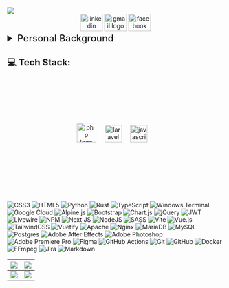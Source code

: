 <div align="center">
<div>
<picture>
    <source
    srcset="https://readme-typing-svg.herokuapp.com?font=Courier+Prime&weight=600&size=48&duration=900&pause=5000&color=75EEB2&background=00000002&center=true&vCenter=true&width=460&height=64&lines=Backend+Developer"
    media="(prefers-color-scheme: dark)"
    />
    <source
    srcset="https://readme-typing-svg.herokuapp.com?font=Courier+Prime&weight=600&size=48&duration=900&pause=5000&center=true&vCenter=true&width=460&height=64&lines=Backend+Developer"
    />
    <img src="https://readme-typing-svg.herokuapp.com?font=Courier+Prime&weight=600&size=48&duration=900&pause=5000&center=true&vCenter=true&width=460&height=64&lines=Backend+Developer" style="min-width:770px;"/>
</picture>
</div>
    <!-- <h2 align="left" style="display:none;">
        🌐 Contact:
    </h2> -->
    <div align="center">
  <a href="https://www.linkedin.com/in/ivan-bandilla-94a2b3348" target="_blank" style="text-decoration:none;">
    <img src="https://raw.githubusercontent.com/maurodesouza/profile-readme-generator/master/src/assets/icons/social/linkedin/default.svg" width="52" height="40" alt="linkedin logo"  />
  </a>
  <a href="mailto:c.ivanbandilla+github@gmail.com" target="_blank" style="text-decoration:none;">
    <img src="https://raw.githubusercontent.com/maurodesouza/profile-readme-generator/master/src/assets/icons/social/gmail/default.svg" width="52" height="40" alt="gmail logo"  />
  </a>
  <a href="https://www.facebook.com/IvanBandilla.00PERSONAL/" target="_blank" style="text-decoration:none;">
    <img src="https://raw.githubusercontent.com/maurodesouza/profile-readme-generator/master/src/assets/icons/social/facebook/default.svg" width="52" height="40" alt="facebook logo"  />
  </a>
</div>
</div>

<details><summary style="font-size:22px; font-weight:500;">Personal Background</summary>
<p>

``` yaml
name: Ivan Bandilla
located_in: Laguna, CALABARZON, Philippines
current_job: undefined
education:
  [
    "Self-Taught Developer",
  ]
company: undefined

fields_of_interests:
  [
    "Web Development",
    "Smart Home",
    "Networking",
  ]
technical_background:
  [
    "Back-End Development",
    "Intern - DevXpress / Codeyani IT Solutions",
  ]
  
currently_learning: 
    [
        "Docker",
        "VueJs",
        "React",
        "Kafka",
        "n8n"
    ]
```

</p>
</details> 

## 💻 Tech Stack:

<div align="center" style="margin:3dvh 0;">
  <img src="https://cdn.jsdelivr.net/gh/devicons/devicon/icons/php/php-original.svg" height="45" alt="php logo"  />
  <img width="12" />
  <img src="https://cdn.jsdelivr.net/gh/devicons/devicon/icons/laravel/laravel-original.svg" height="40" alt="laravel logo"  />
  <img width="12" />
  <img src="https://cdn.jsdelivr.net/gh/devicons/devicon/icons/javascript/javascript-original.svg" height="40" alt="javascript logo"  />
  <img width="12" />
</div>
<div align="center">
  <img width="12" />
</div>

![CSS3](https://img.shields.io/badge/css3-%231572B6.svg?style=for-the-badge&logo=css3&logoColor=white) ![HTML5](https://img.shields.io/badge/html5-%23E34F26.svg?style=for-the-badge&logo=html5&logoColor=white) ![Python](https://img.shields.io/badge/python-3670A0?style=for-the-badge&logo=python&logoColor=ffdd54) ![Rust](https://img.shields.io/badge/rust-%23000000.svg?style=for-the-badge&logo=rust&logoColor=white) ![TypeScript](https://img.shields.io/badge/typescript-%23007ACC.svg?style=for-the-badge&logo=typescript&logoColor=white) ![Windows Terminal](https://img.shields.io/badge/Windows%20Terminal-%234D4D4D.svg?style=for-the-badge&logo=windows-terminal&logoColor=white) ![Google Cloud](https://img.shields.io/badge/GoogleCloud-%234285F4.svg?style=for-the-badge&logo=google-cloud&logoColor=white) ![Alpine.js](https://img.shields.io/badge/alpinejs-white.svg?style=for-the-badge&logo=alpinedotjs&logoColor=%238BC0D0) ![Bootstrap](https://img.shields.io/badge/bootstrap-%238511FA.svg?style=for-the-badge&logo=bootstrap&logoColor=white) ![Chart.js](https://img.shields.io/badge/chart.js-F5788D.svg?style=for-the-badge&logo=chart.js&logoColor=white) ![jQuery](https://img.shields.io/badge/jquery-%230769AD.svg?style=for-the-badge&logo=jquery&logoColor=white) ![JWT](https://img.shields.io/badge/JWT-black?style=for-the-badge&logo=JSON%20web%20tokens) ![Livewire](https://img.shields.io/badge/livewire-%234e56a6.svg?style=for-the-badge&logo=livewire&logoColor=white) ![NPM](https://img.shields.io/badge/NPM-%23CB3837.svg?style=for-the-badge&logo=npm&logoColor=white) ![Next JS](https://img.shields.io/badge/Next-black?style=for-the-badge&logo=next.js&logoColor=white) ![NodeJS](https://img.shields.io/badge/node.js-6DA55F?style=for-the-badge&logo=node.js&logoColor=white) ![SASS](https://img.shields.io/badge/SASS-hotpink.svg?style=for-the-badge&logo=SASS&logoColor=white) ![Vite](https://img.shields.io/badge/vite-%23646CFF.svg?style=for-the-badge&logo=vite&logoColor=white) ![Vue.js](https://img.shields.io/badge/vue.js-%2335495e.svg?style=for-the-badge&logo=vuedotjs&logoColor=%234FC08D) ![TailwindCSS](https://img.shields.io/badge/tailwindcss-%2338B2AC.svg?style=for-the-badge&logo=tailwind-css&logoColor=white) ![Vuetify](https://img.shields.io/badge/Vuetify-1867C0?style=for-the-badge&logo=vuetify&logoColor=AEDDFF) ![Apache](https://img.shields.io/badge/apache-%23D42029.svg?style=for-the-badge&logo=apache&logoColor=white) ![Nginx](https://img.shields.io/badge/nginx-%23009639.svg?style=for-the-badge&logo=nginx&logoColor=white) ![MariaDB](https://img.shields.io/badge/MariaDB-003545?style=for-the-badge&logo=mariadb&logoColor=white) ![MySQL](https://img.shields.io/badge/mysql-4479A1.svg?style=for-the-badge&logo=mysql&logoColor=white) ![Postgres](https://img.shields.io/badge/postgres-%23316192.svg?style=for-the-badge&logo=postgresql&logoColor=white) ![Adobe After Effects](https://img.shields.io/badge/Adobe%20After%20Effects-9999FF.svg?style=for-the-badge&logo=Adobe%20After%20Effects&logoColor=white) ![Adobe Photoshop](https://img.shields.io/badge/adobe%20photoshop-%2331A8FF.svg?style=for-the-badge&logo=adobe%20photoshop&logoColor=white) ![Adobe Premiere Pro](https://img.shields.io/badge/Adobe%20Premiere%20Pro-9999FF.svg?style=for-the-badge&logo=Adobe%20Premiere%20Pro&logoColor=white) ![Figma](https://img.shields.io/badge/figma-%23F24E1E.svg?style=for-the-badge&logo=figma&logoColor=white) ![GitHub Actions](https://img.shields.io/badge/github%20actions-%232671E5.svg?style=for-the-badge&logo=githubactions&logoColor=white) ![Git](https://img.shields.io/badge/git-%23F05033.svg?style=for-the-badge&logo=git&logoColor=white) ![GitHub](https://img.shields.io/badge/github-%23121011.svg?style=for-the-badge&logo=github&logoColor=white) ![Docker](https://img.shields.io/badge/docker-%230db7ed.svg?style=for-the-badge&logo=docker&logoColor=white) ![FFmpeg](https://shields.io/badge/FFmpeg-%23171717.svg?logo=ffmpeg&style=for-the-badge&labelColor=171717&logoColor=5cb85c) ![Jira](https://img.shields.io/badge/jira-%230A0FFF.svg?style=for-the-badge&logo=jira&logoColor=white) ![Markdown](https://img.shields.io/badge/markdown-%23000000.svg?style=for-the-badge&logo=markdown&logoColor=white)


| <picture><source srcset="https://github-readme-stats.vercel.app/api?username=c-ivan-bandilla&theme=cobalt&hide_border=true&include_all_commits=true&count_private=true&hide=stars,contribs&hide_rank=true" media="(prefers-color-scheme: dark)" /><source srcset="https://github-readme-stats.vercel.app/api?username=c-ivan-bandilla&theme=transparent&hide_border=true&include_all_commits=true&count_private=true&hide=stars,contribs&hide_rank=true" media="(prefers-color-scheme: light), (prefers-color-scheme: no-preference)" /><img align="center" src="https://github-readme-stats.vercel.app/api?username=c-ivan-bandilla&theme=transparent&hide_border=true&include_all_commits=true&count_private=true&hide=stars,contribs&hide_rank=true" /></picture> | <picture><source srcset="https://github-readme-stats.vercel.app/api?username=make-sundae&theme=cobalt&hide_border=true&include_all_commits=true&count_private=true&hide=stars,contribs&show=reviews&hide_rank=true&custom_title=Account 2 GitHub Stats" media="(prefers-color-scheme: dark)" /><source srcset="https://github-readme-stats.vercel.app/api?username=make-sundae&theme=transparent&hide_border=true&include_all_commits=true&count_private=true&hide=stars,contribs&show=reviews&hide_rank=true&custom_title=Account 2 GitHub Stats" media="(prefers-color-scheme: light), (prefers-color-scheme: no-preference)" /><img align="center" src="https://github-readme-stats.vercel.app/api?username=make-sundae&theme=transparent&hide_border=true&include_all_commits=true&count_private=true&hide=stars,contribs&show=reviews&hide_rank=true&custom_title=Account 2 GitHub Stats" /></picture> |
|--------|--------|
| <picture><source srcset="https://github-readme-stats.vercel.app/api?username=ransTomTer&theme=cobalt&hide_border=true&include_all_commits=true&count_private=true&hide=stars,contribs&hide_rank=true&custom_title=Account 3 GitHub Stats" media="(prefers-color-scheme: dark)" /><source srcset="https://github-readme-stats.vercel.app/api?username=ransTomTer&theme=transparent&hide_border=true&include_all_commits=true&count_private=true&hide=stars,contribs&hide_rank=true&custom_title=Account 3 GitHub Stats" media="(prefers-color-scheme: light), (prefers-color-scheme: no-preference)" /><img align="center" src="https://github-readme-stats.vercel.app/api?username=ransTomTer&theme=transparent&hide_border=true&include_all_commits=true&count_private=true&hide=stars,contribs&hide_rank=true&custom_title=Account 3 GitHub Stats" /></picture> | <picture><source srcset="https://github-readme-stats.vercel.app/api?username=christian-ivan-bandilla-yani&theme=cobalt&hide_border=true&include_all_commits=true&count_private=true&hide=stars,contribs&hide_rank=true&custom_title=Private%20Internship%20Account%20GitHub%20Stats" media="(prefers-color-scheme: dark)" /><source srcset="https://github-readme-stats.vercel.app/api?username=christian-ivan-bandilla-yani&theme=transparent&hide_border=true&include_all_commits=true&count_private=true&hide=stars,contribs&hide_rank=true&custom_title=Private%20Internship%20Account%20GitHub%20Stats" media="(prefers-color-scheme: light), (prefers-color-scheme: no-preference)" /><img align="center" src="https://github-readme-stats.vercel.app/api?username=christian-ivan-bandilla-yani&theme=transparent&hide_border=true&include_all_commits=true&count_private=true&hide=stars,contribs&hide_rank=true&custom_title=Private%20Internship%20Account%20GitHub%20Stats" /></picture> |


<!-- <table >
  <tr>
    <td>
      <picture>
        <source
          srcset="https://github-readme-stats.vercel.app/api?username=c-ivan-bandilla&theme=cobalt&hide_border=true&include_all_commits=true&count_private=true&hide=stars,contribs&hide_rank=true"
          media="(prefers-color-scheme: dark)"
        />
        <source
          srcset="https://github-readme-stats.vercel.app/api?username=c-ivan-bandilla&theme=transparent&hide_border=true&include_all_commits=true&count_private=true&hide=stars,contribs&hide_rank=true"
          media="(prefers-color-scheme: light), (prefers-color-scheme: no-preference)"
        />
        <img align="center" src="https://github-readme-stats.vercel.app/api?username=c-ivan-bandilla&theme=transparent&hide_border=true&include_all_commits=true&count_private=true&hide=stars,contribs&hide_rank=true" />
      </picture>
    </td>
    <td>
      <picture>
        <source
          srcset="https://github-readme-stats.vercel.app/api?username=make-sundae&theme=cobalt&hide_border=true&include_all_commits=true&count_private=true&hide=stars,contribs&show=reviews&hide_rank=true&custom_title=Account 2 GitHub Stats"
          media="(prefers-color-scheme: dark)"
        />
        <source
          srcset="https://github-readme-stats.vercel.app/api?username=make-sundae&theme=transparent&hide_border=true&include_all_commits=true&count_private=true&hide=stars,contribs&show=reviews&hide_rank=true&custom_title=Account 2 GitHub Stats"
          media="(prefers-color-scheme: light), (prefers-color-scheme: no-preference)"
        />
        <img align="center" src="https://github-readme-stats.vercel.app/api?username=make-sundae&theme=transparent&hide_border=true&include_all_commits=true&count_private=true&hide=stars,contribs&show=reviews&hide_rank=true&custom_title=Account 2 GitHub Stats" />
      </picture>
    </td>
  </tr>
  <tr>
    <td>
      <picture>
        <source
          srcset="https://github-readme-stats.vercel.app/api?username=ransTomTer&theme=cobalt&hide_border=true&include_all_commits=true&count_private=true&hide=stars,contribs&hide_rank=true&custom_title=Account 3 GitHub Stats"
          media="(prefers-color-scheme: dark)"
        />
        <source
          srcset="https://github-readme-stats.vercel.app/api?username=ransTomTer&theme=transparent&hide_border=true&include_all_commits=true&count_private=true&hide=stars,contribs&hide_rank=true&custom_title=Account 3 GitHub Stats"
          media="(prefers-color-scheme: light), (prefers-color-scheme: no-preference)"
        />
        <img align="center" src="https://github-readme-stats.vercel.app/api?username=ransTomTer&theme=transparent&hide_border=true&include_all_commits=true&count_private=true&hide=stars,contribs&hide_rank=true&custom_title=Account 3 GitHub Stats" />
      </picture>
    </td>
    <td>
      <picture>
        <source
          srcset="https://github-readme-stats.vercel.app/api?username=christian-ivan-bandilla-yani&theme=cobalt&hide_border=true&include_all_commits=true&count_private=true&hide=stars,contribs&hide_rank=true&custom_title=Private%20Internship%20Account%20GitHub%20Stats"
          media="(prefers-color-scheme: dark)"
        />
        <source
          srcset="https://github-readme-stats.vercel.app/api?username=christian-ivan-bandilla-yani&theme=transparent&hide_border=true&include_all_commits=true&count_private=true&hide=stars,contribs&hide_rank=true&custom_title=Private%20Internship%20Account%20GitHub%20Stats"
          media="(prefers-color-scheme: light), (prefers-color-scheme: no-preference)"
        />
        <img align="center" src="https://github-readme-stats.vercel.app/api?username=christian-ivan-bandilla-yani&theme=transparent&hide_border=true&include_all_commits=true&count_private=true&hide=stars,contribs&hide_rank=true&custom_title=Private%20Internship%20Account%20GitHub%20Stats" />
      </picture>
    </td>
  </tr>
</table> -->

